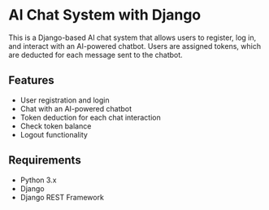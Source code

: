 # AI Chat System with Django

This is a Django-based AI chat system that allows users to register, log in, and interact with an AI-powered chatbot. Users are assigned tokens, which are deducted for each message sent to the chatbot.

## Features
- User registration and login
- Chat with an AI-powered chatbot
- Token deduction for each chat interaction
- Check token balance
- Logout functionality

## Requirements
- Python 3.x
- Django
- Django REST Framework
